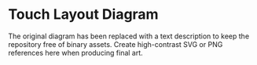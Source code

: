 # Touch Layout Diagram

The original diagram has been replaced with a text description to keep the repository free of binary assets. Create high-contrast SVG or PNG references here when producing final art.
